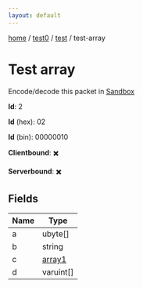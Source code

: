 ```yaml
---
layout: default
---
```


[home](/)  /  [test0](/protocol/test0)  /  [test](/protocol/test0/test)  /  test-array

# Test array

Encode/decode this packet in [Sandbox](../../../sandbox/test0#Test.TestArray)

**Id**: 2

**Id** (hex): 02

**Id** (bin): 00000010

**Clientbound**: ✖️

**Serverbound**: ✖️

## Fields

Name | Type
---|---
a | ubyte[]
b | string
c | [array1](/protocol/test0/arrays)
d | varuint[]
